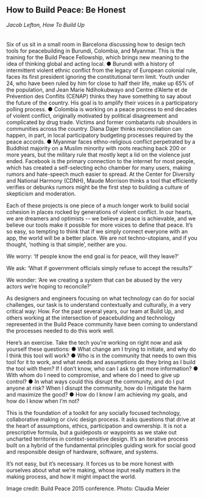 ## How to Build Peace: Be Honest
_Jacob Lefton, How To Build Up_
<br />
<br />
<br />
Six of us sit in a small room in Barcelona discussing how to design tech tools for peacebuilding in Burundi, Colombia, and Myanmar. This is the training for the Build Peace Fellowship, which brings new meaning to the idea of thinking global and acting local. 
●	Burundi with a history of intermittent violent ethnic conflict from the legacy of European colonial rule, faces its first president ignoring the constitutional term limit. Youth under 24, who have been ruled by him for close to half their life, make up 65% of the population, and Jean Marie Ndihokubwayo and Centre d’Alerte et de Prévention des Conflits (CENAP) thinks they have something to say about the future of the country. His goal is to amplify their voices in a participatory polling process.
●	Colombia is working on a peace process to end decades of violent conflict, originally motivated by political disagreement and complicated by drug trade. Victims and former combatants rub shoulders in communities across the country. Diana Dajer thinks reconciliation can happen, in part, in local participatory budgeting processes required by the peace accords. 
●	Myanmar faces ethno-religious conflict perpetrated by a Buddhist majority on a Muslim minority with roots reaching back 200 or more years, but the military rule that mostly kept a lid on the violence just ended. Facebook is the primary connection to the internet for most people, which has created a self-selecting echo chamber for many users, making rumors and hate-speech much easier to spread. At the Center for Diversity and National Harmony (CDNH), Maude Morrison thinks a tool that efficiently verifies or debunks rumors might be the first step to building a culture of skepticism and moderation.

Each of these projects is one piece of a much longer work to build social cohesion in places rocked by generations of violent conflict. In our hearts, we are dreamers and optimists -- we believe a peace is achievable, and we believe our tools make it possible for more voices to define that peace. It’s so easy, so tempting to think that if we simply connect everyone with an app, the world will be a better place. We are not techno-utopians, and if you thought, ‘nothing is that simple’, neither are you.

We worry: ‘If people know the end goal is for peace, will they leave?’

We ask: ‘What if government officials simply refuse to accept the results?’

We wonder: ‘Are we creating a system that can be abused by the very actors we’re hoping to reconcile?’ 

As designers and engineers focusing on what technology can do for social challenges, our task is to understand contextually and culturally, in a very critical way: How. For the past several years, our team at Build Up, and others working at the intersection of peacebuilding and technology represented in the Build Peace community have been coming to understand the processes needed to do this work well. 

Here’s an exercise. Take the tech you’re working on right now and ask yourself these questions: 
●	What change am I trying to initiate, and why do I think this tool will work?
●	Who is in the community that needs to own this tool for it to work, and what needs and assumptions do they bring as I build the tool with them? If I don’t know, who can I ask to get more information?
●	With whom do I need to compromise, and where do I need to give up control?
●	In what ways could this disrupt the community, and do I put anyone at risk? When I disrupt the community, how do I mitigate the harm and maximize the good?
●	How do I know I am achieving my goals, and how do I know when I’m not?

This is the foundation of a toolkit for any socially focused technology, collaborative making or civic design process. It asks questions that drive at the heart of assumptions, ethics, participation and ownership. It is not a prescriptive formula, but a guideposts or waypoints as we stake out uncharted territories in context-sensitive design. It’s an iterative process built on a hybrid of the fundamental principles guiding work for social good and responsible design of hardware, software, and systems. 

It’s not easy, but it’s necessary. It forces us to be more honest with ourselves about what we’re making, whose input really matters in the making process, and how it might impact the world.

Image credit:
Build Peace 2015 conference. Photo: Claudia Meier
